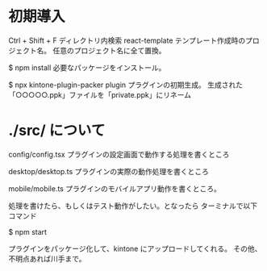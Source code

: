 # 初期導入

Ctrl + Shift + F ディレクトリ内検索
react-template
テンプレート作成時のプロジェクト名。
任意のプロジェクト名に全て置換。

$ npm install
必要なパッケージをインストール。

$ npx kintone-plugin-packer plugin
プラグインの初期生成。
生成された「○○○○○.ppk」ファイルを「private.ppk」にリネーム

# ./src/ について

config/config.tsx
プラグインの設定画面で動作する処理を書くところ

desktop/desktop.ts
プラグインの実際の動作処理を書くところ

mobile/mobile.ts
プラグインのモバイルアプリ動作を書くところ。

処理を書けたら、もしくはテスト動作がしたい。となったら
ターミナルで以下コマンド

$ npm start

プラグインをパッケージ化して、kintone にアップロードしてくれる。
その他、不明点あれば川手まで。
